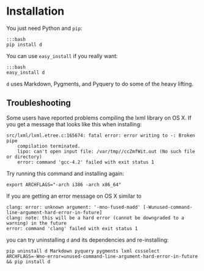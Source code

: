 Installation
============

You just need Python and `pip`:

    :::bash
    pip install d

You can use `easy_install` if you really want:

    :::bash
    easy_install d

`d` uses Markdown, Pygments, and Pyquery to do some of the heavy lifting.

Troubleshooting
---------------

Some users have reported problems compiling the lxml library on OS X.  If you
get a message that looks like this when installing:

    src/lxml/lxml.etree.c:165674: fatal error: error writing to -: Broken pipe
        compilation terminated.
        lipo: can't open input file: /var/tmp//ccZmfWit.out (No such file or directory)
        error: command 'gcc-4.2' failed with exit status 1

Try running this command and installing again:

    export ARCHFLAGS="-arch i386 -arch x86_64"

If you are getting an error message on OS X similar to 

    clang: error: unknown argument: '-mno-fused-madd' [-Wunused-command-line-argument-hard-error-in-future]
    clang: note: this will be a hard error (cannot be downgraded to a warning) in the future
    error: command 'clang' failed with exit status 1

you can try uninstalling `d` and its dependencies and re-installing:

    pip uninstall d Markdown pyquery pygments lxml cssselect
    ARCHFLAGS=-Wno-error=unused-command-line-argument-hard-error-in-future && pip install d
